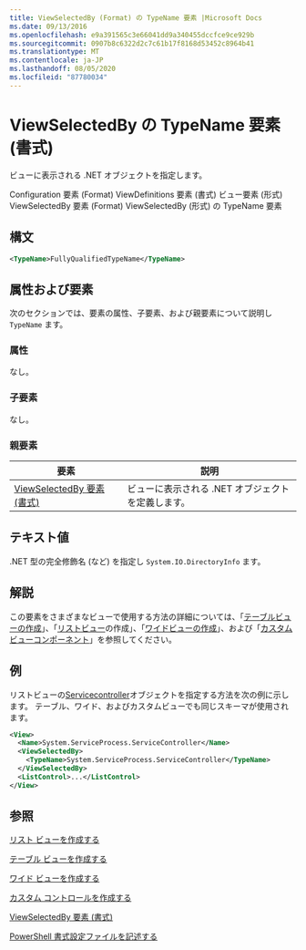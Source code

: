 ```yaml
---
title: ViewSelectedBy (Format) の TypeName 要素 |Microsoft Docs
ms.date: 09/13/2016
ms.openlocfilehash: e9a391565c3e66041dd9a340455dccfce9ce929b
ms.sourcegitcommit: 0907b8c6322d2c7c61b17f8168d53452c8964b41
ms.translationtype: MT
ms.contentlocale: ja-JP
ms.lasthandoff: 08/05/2020
ms.locfileid: "87780034"
---
```

# <a name="typename-element-for-viewselectedby-format"></a>ViewSelectedBy の TypeName 要素 (書式)

ビューに表示される .NET オブジェクトを指定します。

Configuration 要素 (Format) ViewDefinitions 要素 (書式) ビュー要素 (形式) ViewSelectedBy 要素 (Format) ViewSelectedBy (形式) の TypeName 要素

## <a name="syntax"></a>構文

```xml
<TypeName>FullyQualifiedTypeName</TypeName>
```

## <a name="attributes-and-elements"></a>属性および要素

次のセクションでは、要素の属性、子要素、および親要素について説明し `TypeName` ます。

### <a name="attributes"></a>属性

なし。

### <a name="child-elements"></a>子要素

なし。

### <a name="parent-elements"></a>親要素

|要素|説明|
|-------------|-----------------|
|[ViewSelectedBy 要素 (書式)](./viewselectedby-element-format.md)|ビューに表示される .NET オブジェクトを定義します。|

## <a name="text-value"></a>テキスト値

.NET 型の完全修飾名 (など) を指定し `System.IO.DirectoryInfo` ます。

## <a name="remarks"></a>解説

この要素をさまざまなビューで使用する方法の詳細については、「[テーブルビューの作成](./creating-a-table-view.md)」、「[リストビュー](./creating-a-list-view.md)の作成」、「[ワイドビューの作成](./creating-a-wide-view.md)」、および「[カスタムビューコンポーネント](./creating-custom-controls.md)」を参照してください。

## <a name="example"></a>例

リストビューの[Servicecontroller](/dotnet/api/System.ServiceProcess.ServiceController)オブジェクトを指定する方法を次の例に示します。 テーブル、ワイド、およびカスタムビューでも同じスキーマが使用されます。

```xml
<View>
  <Name>System.ServiceProcess.ServiceController</Name>
  <ViewSelectedBy>
    <TypeName>System.ServiceProcess.ServiceController</TypeName>
  </ViewSelectedBy>
  <ListControl>...</ListControl>
</View>
```

## <a name="see-also"></a>参照

[リスト ビューを作成する](./creating-a-list-view.md)

[テーブル ビューを作成する](./creating-a-table-view.md)

[ワイド ビューを作成する](./creating-a-wide-view.md)

[カスタム コントロールを作成する](./creating-custom-controls.md)

[ViewSelectedBy 要素 (書式)](./viewselectedby-element-format.md)

[PowerShell 書式設定ファイルを記述する](./writing-a-powershell-formatting-file.md)
